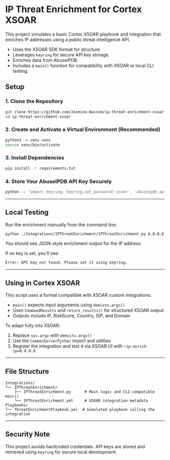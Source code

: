 # IP Threat Enrichment for Cortex XSOAR

This project simulates a basic Cortex XSOAR playbook and integration that enriches IP addresses using a public threat intelligence API.

- Uses the XSOAR SDK format for structure.
- Leverages `keyring` for secure API key storage.
- Enriches data from AbuseIPDB.
- Includes a `main()` function for compatibility with XSOAR or local CLI testing.

## Setup

### 1. Clone the Repository

```bash
git clone https://github.com/Jasmine-Bascom/ip-threat-enrichment-xsoar.git
cd ip-threat-enrichment-xsoar
```

### 2. Create and Activate a Virtual Environment (Recommended)

```bash
python3 -m venv venv
source venv/bin/activate
```

### 3. Install Dependencies

```bash
pip install -r requirements.txt
```

### 4. Store Your AbuseIPDB API Key Securely

```bash
python -c "import keyring; keyring.set_password('xsoar', 'abuseipdb_api_key', 'your-api-key')"
```

---

## Local Testing

Run the enrichment manually from the command line:

```bash
python ./Integrations/IPThreatEnrichment/IPThreatEnrichment.py 8.8.8.8
```

You should see JSON-style enrichment output for the IP address.

If no key is set, you'll see:

```
Error: API key not found. Please set it using keyring.
```

---

## Using in Cortex XSOAR

This script uses a format compatible with XSOAR custom integrations:

- `main()` expects input arguments using `demisto.args()`
- Uses `CommandResults` and `return_results()` for structured XSOAR output
- Outputs include IP, RiskScore, Country, ISP, and Domain

To adapt fully into XSOAR:

1. Replace `sys.argv` with `demisto.args()`
2. Use the `CommonServerPython` import and utilities
3. Register the integration and test it via XSOAR UI with `!ip-enrich ip=8.8.8.8`

---

## File Structure

```
Integrations/
└── IPThreatEnrichment/
    ├── IPThreatEnrichment.py      # Main logic and CLI-compatible main()
    └── IPThreatEnrichment.yml     # XSOAR integration metadata
Playbooks/
└── ThreatEnrichmentPlaybook.yml  # Simulated playbook calling the integration
```

---

## Security Note

This project avoids hardcoded credentials. API keys are stored and retrieved using `keyring` for secure local development.